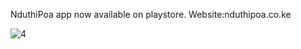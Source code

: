 NduthiPoa app now available on playstore.
Website:nduthipoa.co.ke

![4](https://user-images.githubusercontent.com/21172023/152317256-739b5c20-b79e-44ac-9bf3-49780f7bee00.jpg)
